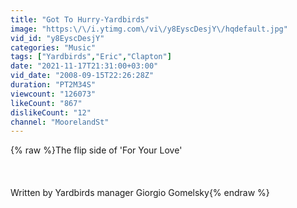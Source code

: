 ```yaml
---
title: "Got To Hurry-Yardbirds"
image: "https:\/\/i.ytimg.com\/vi\/y8EyscDesjY\/hqdefault.jpg"
vid_id: "y8EyscDesjY"
categories: "Music"
tags: ["Yardbirds","Eric","Clapton"]
date: "2021-11-17T21:31:00+03:00"
vid_date: "2008-09-15T22:26:28Z"
duration: "PT2M34S"
viewcount: "126073"
likeCount: "867"
dislikeCount: "12"
channel: "MoorelandSt"
---
```

{% raw %}The flip side of 'For Your Love'<br /><br /><br /><br />Written by Yardbirds manager Giorgio Gomelsky{% endraw %}
